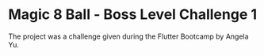 # Magic 8 Ball - Boss Level Challenge 1
 The project was a challenge given during the Flutter Bootcamp by Angela Yu.
